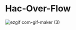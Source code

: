 # Hac-Over-Flow
![ezgif com-gif-maker (3)](https://user-images.githubusercontent.com/74188589/136424975-817b0cef-342f-4078-b4c4-561c16764ed0.gif)
